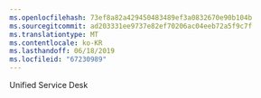 ```yaml
---
ms.openlocfilehash: 73ef8a82a429450483489ef3a0832670e90b104b
ms.sourcegitcommit: ad203331ee9737e82ef70206ac04eeb72a5f9c7f
ms.translationtype: MT
ms.contentlocale: ko-KR
ms.lasthandoff: 06/18/2019
ms.locfileid: "67230989"
---
```

Unified Service Desk